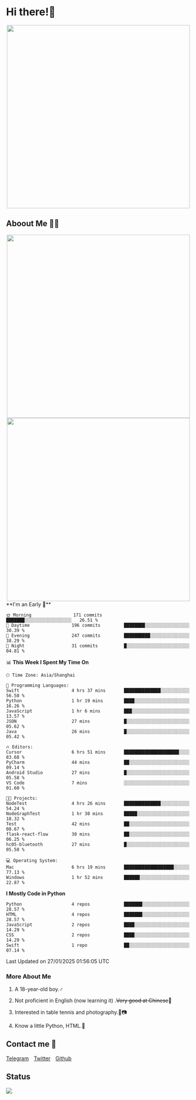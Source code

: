 # Hi there!🎉

<div align=center><img src="https://count.getloli.com/get/@Cicada000?theme=moebooru" width=500px></div>

## Aboout Me 👀💦

<div align=center>
<img src="https://github-readme-stats.vercel.app/api?username=Cicada000&show_icons=true&theme=tokyonight" width=500px>
<br>
<img src="https://github-readme-stats.vercel.app/api/top-langs/?username=Cicada000&show_icons=true&theme=tokyonight&layout=compact" width=500px>
</div>
<!--START_SECTION:waka-->
**I'm an Early 🐤** 

```text
🌞 Morning                171 commits         ███████░░░░░░░░░░░░░░░░░░   26.51 % 
🌆 Daytime                196 commits         ████████░░░░░░░░░░░░░░░░░   30.39 % 
🌃 Evening                247 commits         ██████████░░░░░░░░░░░░░░░   38.29 % 
🌙 Night                  31 commits          █░░░░░░░░░░░░░░░░░░░░░░░░   04.81 % 
```


📊 **This Week I Spent My Time On** 

```text
🕑︎ Time Zone: Asia/Shanghai

💬 Programming Languages: 
Swift                    4 hrs 37 mins       ██████████████░░░░░░░░░░░   56.50 % 
Python                   1 hr 19 mins        ████░░░░░░░░░░░░░░░░░░░░░   16.26 % 
JavaScript               1 hr 6 mins         ███░░░░░░░░░░░░░░░░░░░░░░   13.57 % 
JSON                     27 mins             █░░░░░░░░░░░░░░░░░░░░░░░░   05.62 % 
Java                     26 mins             █░░░░░░░░░░░░░░░░░░░░░░░░   05.42 % 

🔥 Editors: 
Cursor                   6 hrs 51 mins       █████████████████████░░░░   83.68 % 
PyCharm                  44 mins             ██░░░░░░░░░░░░░░░░░░░░░░░   09.14 % 
Android Studio           27 mins             █░░░░░░░░░░░░░░░░░░░░░░░░   05.58 % 
VS Code                  7 mins              ░░░░░░░░░░░░░░░░░░░░░░░░░   01.60 % 

🐱‍💻 Projects: 
NodeTest                 4 hrs 26 mins       ██████████████░░░░░░░░░░░   54.24 % 
NodeGraphTest            1 hr 30 mins        █████░░░░░░░░░░░░░░░░░░░░   18.32 % 
Test                     42 mins             ██░░░░░░░░░░░░░░░░░░░░░░░   08.67 % 
flask-react-flow         30 mins             ██░░░░░░░░░░░░░░░░░░░░░░░   06.25 % 
hc05-bluetooth           27 mins             █░░░░░░░░░░░░░░░░░░░░░░░░   05.58 % 

💻 Operating System: 
Mac                      6 hrs 19 mins       ███████████████████░░░░░░   77.13 % 
Windows                  1 hr 52 mins        ██████░░░░░░░░░░░░░░░░░░░   22.87 % 
```

**I Mostly Code in Python** 

```text
Python                   4 repos             ███████░░░░░░░░░░░░░░░░░░   28.57 % 
HTML                     4 repos             ███████░░░░░░░░░░░░░░░░░░   28.57 % 
JavaScript               2 repos             ████░░░░░░░░░░░░░░░░░░░░░   14.29 % 
CSS                      2 repos             ████░░░░░░░░░░░░░░░░░░░░░   14.29 % 
Swift                    1 repo              ██░░░░░░░░░░░░░░░░░░░░░░░   07.14 % 
```




 Last Updated on 27/01/2025 01:56:05 UTC
<!--END_SECTION:waka-->

### More About Me

1. A 18-year-old boy.♂

2. Not proficient in English (now learning it) .~~Very good at Chinese~~🤣

3. Interested in table tennis and photography.🏓📷

4. Know a little Python, HTML.🐍


## Contact me 💬

[Telegram](https://t.me/CicadaLYW)&emsp;[Twitter](https://twitter.com/Cicada0001)&emsp;[Github](https://github.com/Cicada000)

## Status
<img src="https://weather-icon.journeyad.repl.co/@hangzhou?v=1" align="left">







